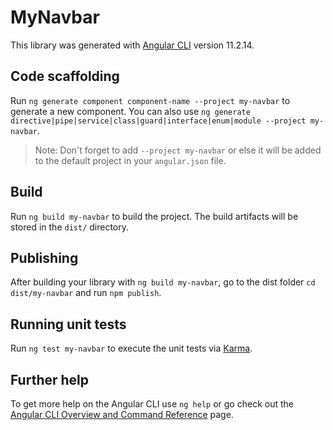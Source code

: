 # MyNavbar

This library was generated with [Angular CLI](https://github.com/angular/angular-cli) version 11.2.14.

## Code scaffolding

Run `ng generate component component-name --project my-navbar` to generate a new component. You can also use `ng generate directive|pipe|service|class|guard|interface|enum|module --project my-navbar`.
> Note: Don't forget to add `--project my-navbar` or else it will be added to the default project in your `angular.json` file. 

## Build

Run `ng build my-navbar` to build the project. The build artifacts will be stored in the `dist/` directory.

## Publishing

After building your library with `ng build my-navbar`, go to the dist folder `cd dist/my-navbar` and run `npm publish`.

## Running unit tests

Run `ng test my-navbar` to execute the unit tests via [Karma](https://karma-runner.github.io).

## Further help

To get more help on the Angular CLI use `ng help` or go check out the [Angular CLI Overview and Command Reference](https://angular.io/cli) page.
